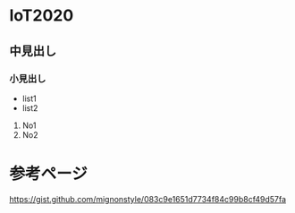 # IoT2020
## 中見出し 
### 小見出し 
- list1
- list2
1. No1
1. No2  
# 参考ページ
https://gist.github.com/mignonstyle/083c9e1651d7734f84c99b8cf49d57fa
